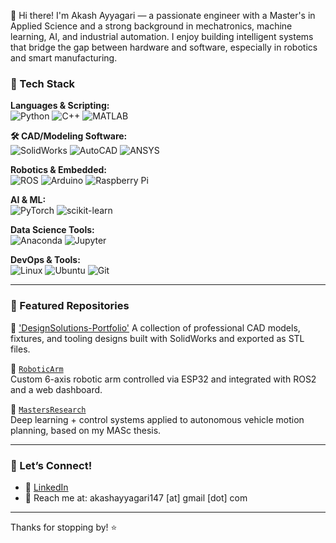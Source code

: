 👋 Hi there! I'm Akash Ayyagari — a passionate engineer with a Master's in Applied Science and a strong background in mechatronics, machine learning, AI, and industrial automation. I enjoy building intelligent systems that bridge the gap between hardware and software, especially in robotics and smart manufacturing.

### 🚀 Tech Stack

**Languages & Scripting:**  
![Python](https://img.shields.io/badge/-Python-3776AB?style=flat&logo=python&logoColor=white)
![C++](https://img.shields.io/badge/-C++-00599C?style=flat&logo=c%2b%2b&logoColor=white)
![MATLAB](https://img.shields.io/badge/-MATLAB-0076A8?style=flat&logo=mathworks&logoColor=white)
 
**🛠️ CAD/Modeling Software:**  
![SolidWorks](https://img.shields.io/badge/-SolidWorks-E22127?style=flat&logo=solidworks&logoColor=white) ![AutoCAD](https://img.shields.io/badge/-AutoCAD-E60000?style=flat&logo=autodesk&logoColor=white) ![ANSYS](https://img.shields.io/badge/-ANSYS-FFB71B?style=flat&logo=ansys&logoColor=black) 


**Robotics & Embedded:**  
![ROS](https://img.shields.io/badge/-ROS-22314E?style=flat&logo=ros&logoColor=white)
![Arduino](https://img.shields.io/badge/-Arduino-00979D?style=flat&logo=arduino&logoColor=white)
![Raspberry Pi](https://img.shields.io/badge/-Raspberry_Pi-A22846?style=flat&logo=raspberry-pi&logoColor=white)

**AI & ML:**  
![PyTorch](https://img.shields.io/badge/-PyTorch-EE4C2C?style=flat&logo=pytorch&logoColor=white)
![scikit-learn](https://img.shields.io/badge/-scikit--learn-F7931E?style=flat&logo=scikit-learn&logoColor=white)

**Data Science Tools:**  
![Anaconda](https://img.shields.io/badge/-Anaconda-44A833?style=flat&logo=anaconda&logoColor=white)
![Jupyter](https://img.shields.io/badge/-Jupyter-F37626?style=flat&logo=jupyter&logoColor=white)

**DevOps & Tools:**  
![Linux](https://img.shields.io/badge/-Linux-FCC624?style=flat&logo=linux&logoColor=black)
![Ubuntu](https://img.shields.io/badge/-Ubuntu-E95420?style=flat&logo=ubuntu&logoColor=white)
![Git](https://img.shields.io/badge/-Git-F05032?style=flat&logo=git&logoColor=white)

---

### 📂 Featured Repositories

🔧 ['DesignSolutions-Portfolio'](https://github.com/AkashAyyagari/DesignSolutions-Portfolio)
A collection of professional CAD models, fixtures, and tooling designs built with SolidWorks and exported as STL files.

🤖 [`RoboticArm`](https://github.com/AkashAyyagari/AkashLab-RoboticArm)   
Custom 6-axis robotic arm controlled via ESP32 and integrated with ROS2 and a web dashboard.

📘 [`MastersResearch`](https://github.com/AkashAyyagari/AkashLab-MastersResearch)  
Deep learning + control systems applied to autonomous vehicle motion planning, based on my MASc thesis.

---

### 🧠 Let’s Connect!

- 🔗 [LinkedIn](https://www.linkedin.com/in/akasha147)
- 💌 Reach me at: akashayyagari147 [at] gmail [dot] com

---

Thanks for stopping by! ⭐️

